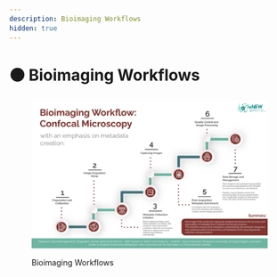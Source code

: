 ```yaml
---
description: Bioimaging Workflows
hidden: true
---
```


# 🟠 Bioimaging Workflows



<div data-full-width="true"><figure><img src="../.gitbook/assets/Bioimaging Workflow.jpg" alt=""><figcaption><p>Bioimaging Workflows</p></figcaption></figure></div>
